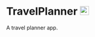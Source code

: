 # TravelPlanner <img src="https://i.ytimg.com/vi/GTGsPkaDGOQ/maxresdefault.jpg" height="24">
A travel planner app.
